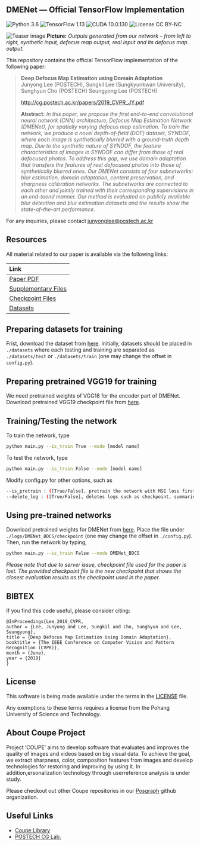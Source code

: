 ## DMENet &mdash; Official TensorFlow Implementation
![Python 3.6](https://img.shields.io/badge/python-3.6-green.svg?style=plastic)
![TensorFlow 1.13](https://img.shields.io/badge/tensorflow-1.13-green.svg?style=plastic)
![CUDA 10.0.130](https://img.shields.io/badge/CUDA-10.0.130-green.svg?style=plastic)
![License CC BY-NC](https://img.shields.io/badge/license-GNU_AGPv3-green.svg?style=plastic)

![Teaser image](./assets/figure.png)
**Picture:** *Outputs generated from our network &ndash; from left to right, synthetic input, defocus map output, real input and its defocus map output.*

This repository contains the official TensorFlow implementation of the following paper:

> **Deep Defocus Map Estimation using Domain Adaptation**<br>
> Junyong Lee (POSTECH), Sungkil Lee (Sungkyunkwan University), Sunghyun Cho (POSTECH) Seungyong Lee (POSTECH)
> 
> http://cg.postech.ac.kr/papers/2019_CVPR_JY.pdf
>
> **Abstract:** *In this paper, we propose the first end-to-end convolutional neural network (CNN) architecture, Defocus Map Estimation Network (DMENet), for spatially varying defocus map estimation. To train the network, we produce a novel depth-of-field (DOF) dataset, SYNDOF, where each image is synthetically blurred with a ground-truth depth map. Due to the synthetic nature of SYNDOF, the feature characteristics of images in SYNDOF can differ from those of real defocused photos. To address this gap, we use domain adaptation that transfers the features of real defocused photos into those of synthetically blurred ones. Our DMENet consists of four subnetworks: blur estimation, domain adaptation, content preservation, and sharpness calibration networks. The subnetworks are connected to each other and jointly trained with their corresponding supervisions in an end-toend manner. Our method is evaluated on publicly available blur detection and blur estimation datasets and the results show the state-of-the-art performance.*

For any inquiries, please contact [junyonglee@postech.ac.kr](mailto:junyonglee@postech.ac.kr)

## Resources

All material related to our paper is available via the following links:

| Link |
| :-------------- |
| [Paper PDF](https://drive.google.com/open?id=1wmauOTscwrVs38NR2JfO4Xopt3isqiWT) |
| [Supplementary Files](https://drive.google.com/drive/folders/17QECZR4YNOjJO7QrIHcK7MGkwG6t8UaB?usp=sharing) |
| [Checkpoint Files](https://drive.google.com/open?id=19QPL2shfBRRZsYaJ1Gokv8NdogKHOVH0) |
| [Datasets](https://www.dropbox.com/s/s6ehxpvu9xxu9w8/datasets.zip?dl=0)|

## Preparing datasets for training
Frist, download the dataset from [here](https://www.dropbox.com/s/s6ehxpvu9xxu9w8/datasets.zip?dl=0).
Initially, datasets should be placed in `./datasets` where each testing and training are separated as `./datasets/test` or `./datasets/train` (one may change the offset in `config.py`).

## Preparing pretrained VGG19 for training
We need pretrained weights of VGG18 for the encoder part of DMENet. Download pretrained VGG19 checkpoint file from [here](https://drive.google.com/file/d/1vUUT0hV19_tYb-j-bNNCt81cPoAWk1Qj/view).

## Training/Testing the network
To train the network, type
```bash
python main.py --is_train True --mode [model name]
```
To test the network, type
```bash
python main.py --is_train False --mode [model name]
```
Modify config.py for other options, such as
```bash
--is_pretrain : ([True/False], pretrain the network with MSE loss first)
--delete_log : ([True/False], deletes logs such as checkpoint, summaries before training begins)
```

## Using pre-trained networks
Download pretrained weights for DMENet from [here](https://drive.google.com/open?id=14WWRd8I2gMEdHUkDGG-oPoLyKkt9D9OS).
Place the file under `./logs/DMENet_BDCS/checkpoint` (one may change the offset in `./config.py`).
Then, run the network by typing,
```bash
python main.py --is_train False --mode DMENet_BDCS
```
*Please note that due to server issue, checkpoint file used for the paper is lost.
The provided checkpoint file is the new checkpoint that shows the closest evaluation results as the checkpoint used in the paper.*

## BIBTEX
If you find this code useful, please consider citing:

```
@InProceedings{Lee_2019_CVPR,
author = {Lee, Junyong and Lee, Sungkil and Cho, Sunghyun and Lee, Seungyong},
title = {Deep Defocus Map Estimation Using Domain Adaptation},
booktitle = {The IEEE Conference on Computer Vision and Pattern Recognition (CVPR)},
month = {June},
year = {2019}
}
```

## License ##
This software is being made available under the terms in the [LICENSE](LICENSE) file.

Any exemptions to these terms requires a license from the Pohang University of Science and Technology.

## About Coupe Project ##
Project ‘COUPE’ aims to develop software that evaluates and improves the quality of images and videos based on big visual data. To achieve the goal, we extract sharpness, color, composition features from images and develop technologies for restoring and improving by using it. In addition,ersonalization technology through userreference analysis is under study.  
    
Please checkout out other Coupe repositories in our [Posgraph](https://github.com/posgraph) github organization.

## Useful Links ##
* [Coupe Library](http://coupe.postech.ac.kr/)
* [POSTECH CG Lab.](http://cg.postech.ac.kr/)
